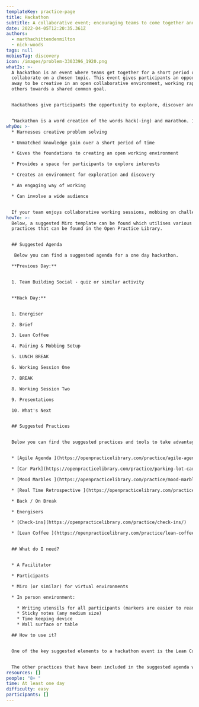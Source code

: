 ```yaml
---
templateKey: practice-page
title: Hackathon
subtitle: A collaborative event; encouraging teams to come together and build solutions
date: 2022-04-05T12:20:35.361Z
authors:
  - marthachittendenmilton
  - nick-woods
tags: null
mobiusTag: discovery
icon: /images/problem-3303396_1920.png
whatIs: >-
  A hackathon is an event where teams get together for a short period of time to
  collaborate on a chosen topic. This event gives participants an opportunity
  away to be creative in an open collaborative environment, working rapidly with
  others towards a shared common goal. 


  Hackathons give participants the opportunity to explore, discover and tackle problems that perhaps usually the team would not have the time or resources to look into. This event can be thought of as the start of a journey in tackling those problems, supporting honest and open conversations. 


  “Hackathon is a word creation of the words hack(-ing) and marathon. In this context, hacking stands for the development of software- or hardware-solution and the marathon describes the format, which is a 1–3 days lasting event.” (Schälchli)
whyDo: >-
  * Harnesses creative problem solving 

  * Unmatched knowledge gain over a short period of time

  * Gives the foundations to creating an open working environment 

  * Provides a space for participants to explore interests 

  * Creates an environment for exploration and discovery

  * An engaging way of working

  * Can involve a wide audience 


  If your team enjoys collaborative working sessions, mobbing on challenges; hackathons could be a great approach of working together and unlocking synergy across teams.
howTo: >-
  Below, a suggested Miro template can be found which utilises various other
  practices that can be found in the Open Practice Library. 


  ## Suggested Agenda

   Below you can find a suggested agenda for a one day hackathon.

  **Previous Day:**  


  1. Team Building Social - quiz or similar activity


  **Hack Day:**


  1. Energiser 

  2. Brief

  3. Lean Coffee

  4. Pairing & Mobbing Setup

  5. LUNCH BREAK

  6. Working Session One

  7. BREAK

  8. Working Session Two

  9. Presentations

  10. What's Next


  ## Suggested Practices


  Below you can find the suggested practices and tools to take advantage of during a Hackathon.


  * [Agile Agenda ](https://openpracticelibrary.com/practice/agile-agenda/)

  * [Car Park](https://openpracticelibrary.com/practice/parking-lot-car-park/)

  * [Mood Marbles ](https://openpracticelibrary.com/practice/mood-marbles/)

  * [Real Time Retrospective ](https://openpracticelibrary.com/practice/realtime-retrospective/)

  * Back / On Break

  * Energisers

  * [Check-ins](https://openpracticelibrary.com/practice/check-ins/) 

  * [Lean Coffee ](https://openpracticelibrary.com/practice/lean-coffee/)


  ## What do I need?


  * A Facilitator

  * Participants 

  * Miro (or similar) for virtual environments 

  * In person environment:

    * Writing utensils for all participants (markers are easier to read from a distance)
    * Sticky notes (any medium size)
    * Time keeping device
    * Wall surface or table

  ## How to use it?


  One of the key suggested elements to a hackathon event is the Lean Coffee. This practice enables participants create, plan, and prepare the topics in an open environment. Additionally, within the Lean Coffee, ways of working is highlighted and results in participants grouped together in pairs or mobs working towards a shared common goal.


  The other practices that have been included in the suggested agenda work as great complimentary pieces to the overall search for team discovery. The Miro template demonstrates how each practice works together to build an engaging team event.
resources: []
people: "8+ "
time: At least one day
difficulty: easy
participants: []
---
```

